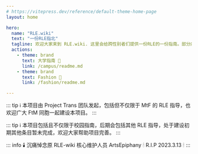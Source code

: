 ```yaml
---
# https://vitepress.dev/reference/default-theme-home-page
layout: home

hero:
  name: "RLE.wiki"
  text: "一份RLE指北"
  tagline: 欢迎大家来到 RLE.wiki. 这里会给跨性别者们提供一份RLE的一份指南。部分内容由 MtF.wiki 迁移而来，更多帮助正在路上，敬请期待。
  actions:
    - theme: brand
      text: 大学指南 🏫
      link: /campus/readme.md
    - theme: brand
      text: Fashion 👕
      link: /fashion/readme.md

---
```


<script setup>
import HomeContent from './.vitepress/theme/components/HomeContent.vue'
</script>

<HomeContent>

::: tip ℹ️
本项目由 Project Trans 团队发起，包括但不仅限于 MtF 的 RLE 指导，也欢迎广大 FtM 同胞一起建设本项目。
:::



::: tip ℹ️
本项目包括且不仅限于校园指南，后期会包括其他 RLE 指导，处于建设初期其他条目暂未完成，欢迎大家帮助项目完善。
:::



::: info 🕯️
沉痛悼念原 RLE-wiki 核心维护人员 ArtsEpiphany 🕯 R.I.P 2023.3.13 🕯
:::

</HomeContent>
